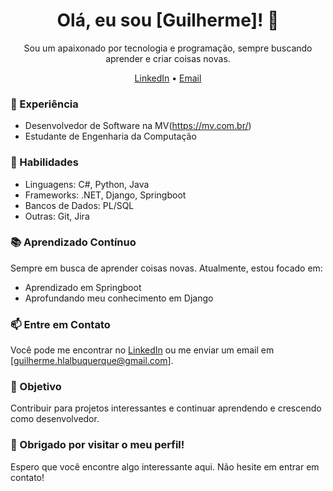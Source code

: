 <h1 align="center">Olá, eu sou [Guilherme]! 👾</h1>

<p align="center">
  Sou um apaixonado por tecnologia e programação, sempre buscando aprender e criar coisas novas.
</p>

<p align="center">
  <a href="https://www.linkedin.com/in/https://www.linkedin.com/in/guilhermehlalbuquerque/">LinkedIn</a> •
  <a href="mailto:guilherme.hlalbuquerque@gmail.com">Email</a>
</p>

### 💼 Experiência

- Desenvolvedor de Software na MV(https://mv.com.br/)
- Estudante de Engenharia da Computação 

### 🚀 Habilidades

- Linguagens: C#, Python, Java
- Frameworks: .NET, Django, Springboot
- Bancos de Dados: PL/SQL
- Outras: Git, Jira

### 📚 Aprendizado Contínuo

Sempre em busca de aprender coisas novas. Atualmente, estou focado em:

- Aprendizado em Springboot 
- Aprofundando meu conhecimento em Django

### 📫 Entre em Contato

Você pode me encontrar no [LinkedIn](https://www.linkedin.com/in/guilhermehlalbuquerque/) ou me enviar um email em [guilherme.hlalbuquerque@gmail.com].

### 🎯 Objetivo

Contribuir para projetos interessantes e continuar aprendendo e crescendo como desenvolvedor.

### 🌟 Obrigado por visitar o meu perfil!

Espero que você encontre algo interessante aqui. Não hesite em entrar em contato!
